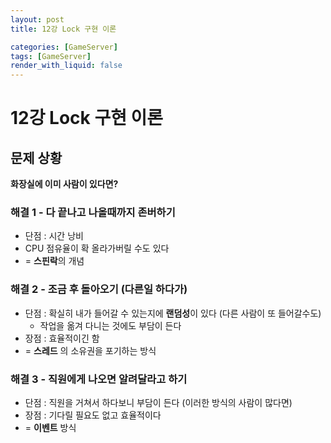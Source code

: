 ```yaml
---
layout: post
title: 12강 Lock 구현 이론

categories: [GameServer]
tags: [GameServer]
render_with_liquid: false
---
```


# 12강 Lock 구현 이론

## 문제 상황

**화장실에 이미 사람이 있다면?**

### 해결 1 - 다 끝나고 나올때까지 존버하기

- 단점 : 시간 낭비
- CPU 점유율이 확 올라가버릴 수도 있다
- = **스핀락**의 개념

### 해결 2 - 조금 후 돌아오기  (다른일 하다가)

- 단점 : 확실히 내가 들어갈 수 있는지에 **랜덤성**이 있다  (다른 사람이 또 들어갈수도)
    - 작업을 옮겨 다니는 것에도 부담이 든다
- 장점 : 효율적이긴 함
- = **스레드** 의 소유권을 포기하는 방식

### 해결 3 -  직원에게 나오면 알려달라고 하기

- 단점 : 직원을 거쳐서 하다보니 부담이 든다 (이러한 방식의 사람이 많다면)
- 장점 : 기다릴 필요도 없고 효율적이다
- = **이벤트** 방식
